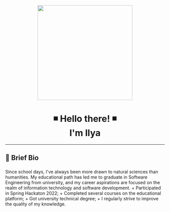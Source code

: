 <div align="center">
  <img height="300" width="300" src="https://media3.giphy.com/media/v1.Y2lkPTc5MGI3NjExMm8zaHdlNjd5ZnI5d3B1ZzQ2bW9ybGtra3lmbHd0dGNwbXhidnlseCZlcD12MV9pbnRlcm5hbF9naWZfYnlfaWQmY3Q9Zw/q15kbCtGFqwx8wYx1n/giphy.webp"  />
</div>

##

<h1 align="center">◾ Hello there! ◾ <br> I'm Ilya </h1>

---

###

<h2 align="left"> 📜 Brief Bio </h2>

###
<p align="left">
Since school days, I've always been more drawn to natural sciences than humanities. My educational path has led me to graduate in Software Engineering from university, and my career aspirations are focused on the realm of information technology and software development.
+ Participated in Spring Hackaton 2022;
+ Completed several courses on the educational platform;
+ Got university technical degree;
+ I regularly strive to improve the quality of my knowledge.
</p>


